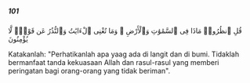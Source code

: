 ##### 101

<span class="ayah">قُلِ ٱنظُرُوا۟ مَاذَا فِى ٱلسَّمَٰوَٰتِ وَٱلْأَرْضِ ۚ وَمَا تُغْنِى ٱلْءَايَٰتُ وَٱلنُّذُرُ عَن قَوْمٍۢ لَّا يُؤْمِنُونَ</span>

<span class="ayah_translation">Katakanlah: "Perhatikanlah apa yaag ada di langit dan di bumi. Tidaklah bermanfaat tanda kekuasaan Allah dan rasul-rasul yang memberi peringatan bagi orang-orang yang tidak beriman".</span>
